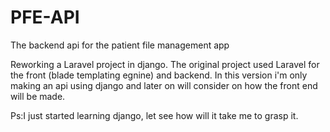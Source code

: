 # PFE-API
 The backend api for the patient file management app

Reworking a Laravel project in django.
The original project used Laravel for the front (blade templating egnine) and backend.
In this version i'm only making an api using django and later on will consider on how the front end will be made.

Ps:I just started learning django, let see how will it take me to grasp it.